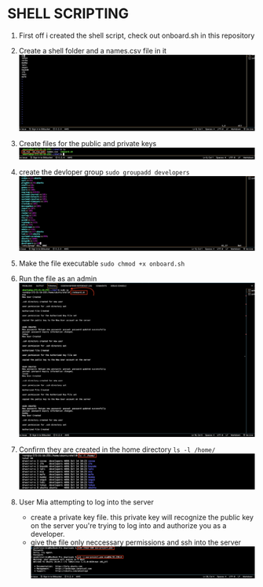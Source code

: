 # SHELL SCRIPTING

1. First off i created the shell script, check out onboard.sh in this repository

2. Create a shell folder and a names.csv file in it
![names.csv file](img/1.png)

3. Create files for the public and private keys
![keys](img/2.png)

4. create the devloper group
`sudo groupadd developers`
![groups](img/3.png)

5. Make the file executable
`sudo chmod +x onboard.sh`

6. Run the file as an admin
![running as admin](img/4.png)

7. Confirm they are created in the home directory
`ls -l /home/`
![img](img/5.png)

8. User Mia attempting to log into the server 
   - create a private key file. this private key will recognize the public key on the server you're trying to log into and authorize you as a developer.
   - give the file only neccessary permissions and ssh into the server 
   ![log in as a user](img/6.png)
